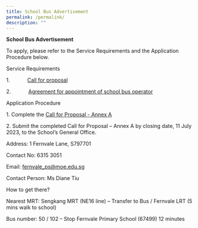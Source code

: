 ```yaml
---
title: School Bus Advertisement
permalink: /permalink/
description: ""
---
```

**School Bus Advertisement**

To apply, please refer to the Service Requirements and the Application Procedure below.

Service Requirements

1.            [Call for proposal](/files/call%20for%20proposal.pdf)

2.            [Agreement for appointment of school bus operator]()

Application Procedure

1\. Complete the [Call for Proposal - Annex A](/files/call%20for%20proposal%20-%20annex%20a.pdf)

2\. Submit the completed Call for Proposal – Annex A by closing date, 11 July 2023, to the School’s General Office.

Address: 1 Fernvale Lane, S797701

Contact No: 6315 3051

Email: fernvale_ps@moe.edu.sg

Contact Person: Ms Diane Tiu

How to get there?

Nearest MRT: Sengkang MRT (NE16 line) – Transfer to Bus / Fernvale LRT (5 mins walk to school)

Bus number: 50 / 102 – Stop Fernvale Primary School (67499) 12 minutes